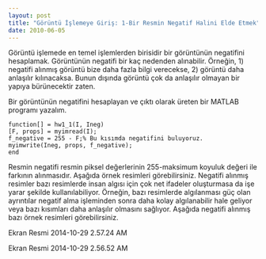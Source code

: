 ```yaml
---
layout: post
title: "Görüntü İşlemeye Giriş: 1-Bir Resmin Negatif Halini Elde Etmek"
date: 2010-06-05
---
```

 
Görüntü işlemede en temel işlemlerden birisidir bir görüntünün negatifini hesaplamak. Görüntünün negatifi bir kaç nedenden alınabilir. Örneğin, 1) negatifi alınmış görüntü bize daha fazla bilgi verecekse, 2) görüntü daha anlaşılır kılınacaksa. Bunun dışında görüntü çok da anlaşılır olmayan bir yapıya bürünecektir zaten.

Bir görüntünün negatifini hesaplayan ve çıktı olarak üreten bir MATLAB programı yazalım.

```
function[] = hw1_1(I, Ineg)
[F, props] = myimread(I);
f_negative = 255 - F;% Bu kısımda negatifini buluyoruz. 
myimwrite(Ineg, props, f_negative);
end
```

Resmin negatifi resmin piksel değerlerinin 255-maksimum koyuluk değeri ile farkının alınmasıdır. Aşağıda örnek resimleri görebilirsiniz. Negatifi alınmış resimler bazı resimlerde insan algısı için çok net ifadeler oluşturmasa da işe yarar şekilde kullanılabiliyor. Örneğin, bazı resimlerde algılanması güç olan ayrıntılar negatif alma işleminden sonra daha kolay algılanabilir hale geliyor veya bazı kısımları daha anlaşılır olmasını sağlıyor. Aşağıda negatifi alınmış bazı örnek resimleri görebilirsiniz.

Ekran Resmi 2014-10-29 2.57.24 AM

Ekran Resmi 2014-10-29 2.56.52 AM

 
